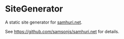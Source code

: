 # SiteGenerator

A static site generator for [samhuri.net](https://samhuri.net).

See https://github.com/samsonjs/samhuri.net for details.
